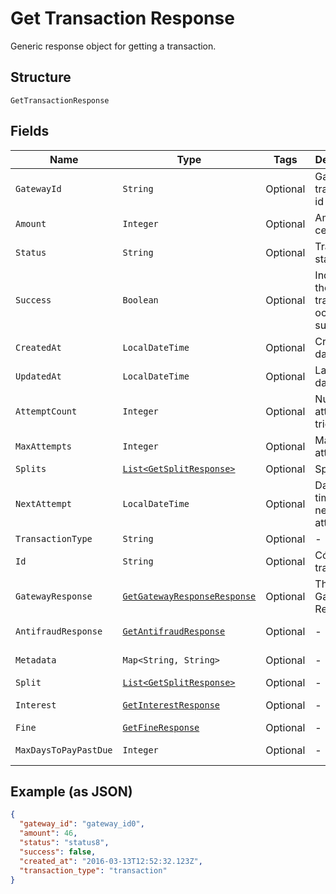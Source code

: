 
# Get Transaction Response

Generic response object for getting a transaction.

## Structure

`GetTransactionResponse`

## Fields

| Name | Type | Tags | Description | Getter | Setter |
|  --- | --- | --- | --- | --- | --- |
| `GatewayId` | `String` | Optional | Gateway transaction id | String getGatewayId() | setGatewayId(String gatewayId) |
| `Amount` | `Integer` | Optional | Amount in cents | Integer getAmount() | setAmount(Integer amount) |
| `Status` | `String` | Optional | Transaction status | String getStatus() | setStatus(String status) |
| `Success` | `Boolean` | Optional | Indicates if the transaction ocurred successfuly | Boolean getSuccess() | setSuccess(Boolean success) |
| `CreatedAt` | `LocalDateTime` | Optional | Creation date | LocalDateTime getCreatedAt() | setCreatedAt(LocalDateTime createdAt) |
| `UpdatedAt` | `LocalDateTime` | Optional | Last update date | LocalDateTime getUpdatedAt() | setUpdatedAt(LocalDateTime updatedAt) |
| `AttemptCount` | `Integer` | Optional | Number of attempts tried | Integer getAttemptCount() | setAttemptCount(Integer attemptCount) |
| `MaxAttempts` | `Integer` | Optional | Max attempts | Integer getMaxAttempts() | setMaxAttempts(Integer maxAttempts) |
| `Splits` | [`List<GetSplitResponse>`](../../doc/models/get-split-response.md) | Optional | Splits | List<GetSplitResponse> getSplits() | setSplits(List<GetSplitResponse> splits) |
| `NextAttempt` | `LocalDateTime` | Optional | Date and time of the next attempt | LocalDateTime getNextAttempt() | setNextAttempt(LocalDateTime nextAttempt) |
| `TransactionType` | `String` | Optional | - | String getTransactionType() | setTransactionType(String transactionType) |
| `Id` | `String` | Optional | Código da transação | String getId() | setId(String id) |
| `GatewayResponse` | [`GetGatewayResponseResponse`](../../doc/models/get-gateway-response-response.md) | Optional | The Gateway Response | GetGatewayResponseResponse getGatewayResponse() | setGatewayResponse(GetGatewayResponseResponse gatewayResponse) |
| `AntifraudResponse` | [`GetAntifraudResponse`](../../doc/models/get-antifraud-response.md) | Optional | - | GetAntifraudResponse getAntifraudResponse() | setAntifraudResponse(GetAntifraudResponse antifraudResponse) |
| `Metadata` | `Map<String, String>` | Optional | - | Map<String, String> getMetadata() | setMetadata(Map<String, String> metadata) |
| `Split` | [`List<GetSplitResponse>`](../../doc/models/get-split-response.md) | Optional | - | List<GetSplitResponse> getSplit() | setSplit(List<GetSplitResponse> split) |
| `Interest` | [`GetInterestResponse`](../../doc/models/get-interest-response.md) | Optional | - | GetInterestResponse getInterest() | setInterest(GetInterestResponse interest) |
| `Fine` | [`GetFineResponse`](../../doc/models/get-fine-response.md) | Optional | - | GetFineResponse getFine() | setFine(GetFineResponse fine) |
| `MaxDaysToPayPastDue` | `Integer` | Optional | - | Integer getMaxDaysToPayPastDue() | setMaxDaysToPayPastDue(Integer maxDaysToPayPastDue) |

## Example (as JSON)

```json
{
  "gateway_id": "gateway_id0",
  "amount": 46,
  "status": "status8",
  "success": false,
  "created_at": "2016-03-13T12:52:32.123Z",
  "transaction_type": "transaction"
}
```

